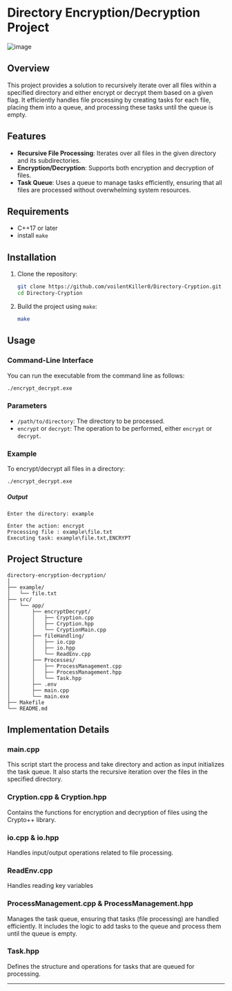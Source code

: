 # Directory Encryption/Decryption Project

![image](https://github.com/voilentKiller0/Directory-Cryption/assets/55941465/cd6b9578-0154-4a8c-94d0-6e2a82b05a79)


## Overview

This project provides a solution to recursively iterate over all files within a specified directory and either encrypt or decrypt them based on a given flag. It efficiently handles file processing by creating tasks for each file, placing them into a queue, and processing these tasks until the queue is empty.

## Features

- **Recursive File Processing**: Iterates over all files in the given directory and its subdirectories.
- **Encryption/Decryption**: Supports both encryption and decryption of files.
- **Task Queue**: Uses a queue to manage tasks efficiently, ensuring that all files are processed without overwhelming system resources.

## Requirements

- C++17 or later
- install `make`

## Installation

1. Clone the repository:
   ```sh
   git clone https://github.com/voilentKiller0/Directory-Cryption.git
   cd Directory-Cryption
   ```

2. Build the project using `make`:
   ```sh
   make
   ```

## Usage

### Command-Line Interface

You can run the executable from the command line as follows:

```sh
./encrypt_decrypt.exe
```

### Parameters

- `/path/to/directory`: The directory to be processed.
- `encrypt` or `decrypt`: The operation to be performed, either `encrypt` or `decrypt`.

### Example

To encrypt/decrypt all files in a directory:
```sh
./encrypt_decrypt.exe
```

##### Output
```
Enter the directory: example

Enter the action: encrypt
Processing file : example\file.txt
Executing task: example\file.txt,ENCRYPT
```

## Project Structure

```
directory-encryption-decryption/
│
├── example/
│   └── file.txt
├── src/
│   └── app/
│       ├── encryptDecrypt/
│       │   ├── Cryption.cpp
│       │   ├── Cryption.hpp
│       │   └── CryptionMain.cpp
│       ├── fileHandling/
│       │   ├── io.cpp
│       │   ├── io.hpp
│       │   └── ReadEnv.cpp
│       ├── Processes/
│       │   ├── ProcessManagement.cpp
│       │   ├── ProcessManagement.hpp
│       │   └── Task.hpp
│       ├── .env
│       ├── main.cpp
│       └── main.exe
├── Makefile
└── README.md
```

## Implementation Details

### main.cpp

This script start the process and take directory and action as input initializes the task queue. It also starts the recursive iteration over the files in the specified directory.

### Cryption.cpp & Cryption.hpp

Contains the functions for encryption and decryption of files using the Crypto++ library.

### io.cpp & io.hpp

Handles input/output operations related to file processing.

### ReadEnv.cpp

Handles reading key variables

### ProcessManagement.cpp & ProcessManagement.hpp

Manages the task queue, ensuring that tasks (file processing) are handled efficiently. It includes the logic to add tasks to the queue and process them until the queue is empty.

### Task.hpp

Defines the structure and operations for tasks that are queued for processing.

---
